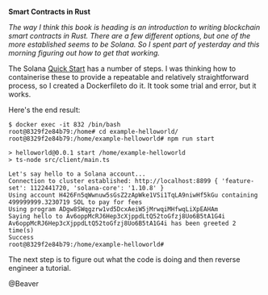 **Smart Contracts in Rust**

_The way I think this book is heading is an introduction to writing blockchain smart contracts in Rust. There are a few different options, but one of the more established seems to be Solana. So I spent part of yesterday and this morning figuring out how to get that working._

The Solana [Quick Start](https://github.com/solana-labs/example-helloworld#quick-start) has a number of steps. I was thinking how to containerise these to provide a repeatable and relatively straightforward process, so I created a Dockerfileto do it. It took some trial and error, but it works.

Here's the end result:

```
$ docker exec -it 832 /bin/bash
root@8329f2e84b79:/home# cd example-helloworld/
root@8329f2e84b79:/home/example-helloworld# npm run start

> helloworld@0.0.1 start /home/example-helloworld
> ts-node src/client/main.ts

Let's say hello to a Solana account...
Connection to cluster established: http://localhost:8899 { 'feature-set': 1122441720, 'solana-core': '1.10.8' }
Using account H426Fn5qWwnuw5sGsZ2zApWke1VSi1TqLA9niwHf5kGu containing 499999999.3230719 SOL to pay for fees
Using program ADgw8SWqgzrw1vd5DcxAeiW5jMrwqiMHfwqLiXpEAHAm
Saying hello to Av6oppMcRJ6Hep3cXjppdLtQ52toGfzj8Uo6B5tA1G4i
Av6oppMcRJ6Hep3cXjppdLtQ52toGfzj8Uo6B5tA1G4i has been greeted 2 time(s)
Success
root@8329f2e84b79:/home/example-helloworld#
```

The next step is to figure out what the code is doing and then reverse engineer a tutorial.

@Beaver 
